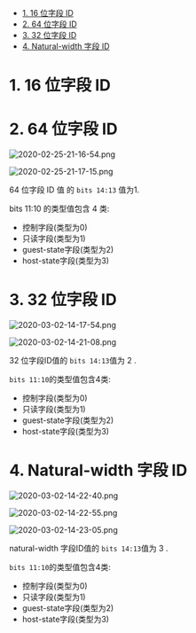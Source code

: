 
<!-- @import "[TOC]" {cmd="toc" depthFrom=1 depthTo=6 orderedList=false} -->

<!-- code_chunk_output -->

- [1. 16 位字段 ID](#1-16-位字段-id)
- [2. 64 位字段 ID](#2-64-位字段-id)
- [3. 32 位字段 ID](#3-32-位字段-id)
- [4. Natural-width 字段 ID](#4-natural-width-字段-id)

<!-- /code_chunk_output -->


# 1. 16 位字段 ID

# 2. 64 位字段 ID

![2020-02-25-21-16-54.png](./images/2020-02-25-21-16-54.png)

![2020-02-25-21-17-15.png](./images/2020-02-25-21-17-15.png)

64 位字段 ID 值 的 `bits 14:13` 值为1.

bits 11:10 的类型值包含 4 类:

- 控制字段(类型为0)
- 只读字段(类型为1)
- guest-state字段(类型为2)
- host-state字段(类型为3)

# 3. 32 位字段 ID

![2020-03-02-14-17-54.png](./images/2020-03-02-14-17-54.png)

![2020-03-02-14-21-08.png](./images/2020-03-02-14-21-08.png)

32 位字段ID值的 `bits 14:13`值为 2 .

`bits 11:10`的类型值包含4类:

- 控制字段(类型为0)
- 只读字段(类型为1)
- guest-state字段(类型为2)
- host-state字段(类型为3) 

# 4. Natural-width 字段 ID

![2020-03-02-14-22-40.png](./images/2020-03-02-14-22-40.png)

![2020-03-02-14-22-55.png](./images/2020-03-02-14-22-55.png)

![2020-03-02-14-23-05.png](./images/2020-03-02-14-23-05.png)

natural-width 字段ID值的 `bits 14:13`值为 3 .

`bits 11:10`的类型值包含4类:

- 控制字段(类型为0)
- 只读字段(类型为1)
- guest-state字段(类型为2)
- host-state字段(类型为3) 

